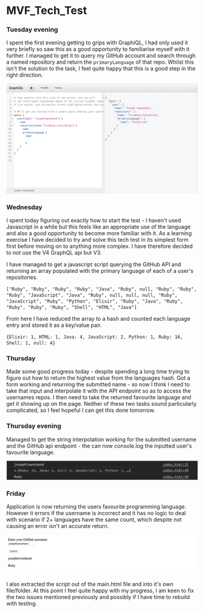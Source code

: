 # MVF_Tech_Test

### Tuesday evening

I spent the first evening getting to grips with GraphiQL, I had only used it very briefly so saw this as a good opportunity to familiarise myself with it further. I managed to get it to query my GitHub account and search through a named repository and return the `primaryLanguage` of that repo. Whilst this isn't the solution to the task, I feel quite happy that this is a good step in the right direction.

![screenshot of GraphiQL query](https://github.com/josephtownshend/MVF_Tech_Test/blob/master/images/Screenshot_1.jpg)

### Wednesday

I spent today figuring out exactly how to start the test - I haven't used Javascript in a while but this feels like an appropriate use of the language and also a good opportunity to become more familiar with it. As a learning exercise I have decided to try and solve this tech test in its simplest form first before moving on to anything more complex. I have therefore decided to not use the V4 GraphQL api but V3.

I have managed to get a javascript script querying the GitHub API and returning an array populated with the primary language of each of a user's repositories.

```
["Ruby", "Ruby", "Ruby", "Ruby", "Java", "Ruby", null, "Ruby", "Ruby", "Ruby", "JavaScript", "Java", "Ruby", null, null, null, "Ruby", "JavaScript", "Ruby", "Python", "Elixir", "Ruby", "Java", "Ruby", "Ruby", "Ruby", "Ruby", "Shell", "HTML", "Java"]
```

From here I have reduced the array to a hash and counted each language entry and stored it as a key/value pair.

```
{Elixir: 1, HTML: 1, Java: 4, JavaScript: 2, Python: 1, Ruby: 16, Shell: 1, null: 4}
```

### Thursday

Made some good progress today - despite spending a long time trying to figure out how to return the highest value from the languages hash. Got a form working and returning the submitted name - so now I think I need to take that input and interpolate it with the API endpoint so as to access the usernames repos. I then need to take the returned favourite language and get it showing up on the page. Neither of these two tasks sound particularly complicated, so I feel hopeful I can get this done tomorrow.

### Thursday evening

Managed to get the string interpolation working for the submitted username and the GitHub api endpoint - the can now console.log the inputted user's favourite language.

![screenshot of console.log after username has been entered](https://github.com/josephtownshend/MVF_Tech_Test/blob/master/images/Screenshot_2.jpg)

### Friday

Application is now returning the users favourite programming language. However it errors if the username is incorrect and it has no logic to deal with scenario if 2+ languages have the same count, which despite not causing an error isn't an accurate return.

![screenshot of page after username has been submitted](https://github.com/josephtownshend/MVF_Tech_Test/blob/master/images/Screenshot_3.jpg)

I also extracted the script out of the main.html file and into it's own file/folder. At this point I feel quite happy with my progress, I am keen to fix the two issues mentioned previously and possibly if I have time to rebuild with testing.
